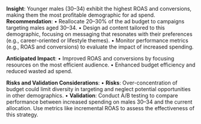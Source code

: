 **Insight**: Younger males (30–34) exhibit the highest ROAS and conversions, making them the most profitable demographic for ad spend.
**Recommendation**:
• Reallocate 20–30% of the ad budget to campaigns targeting males aged 30–34.
• Design ad content tailored to this demographic, focusing on messaging that resonates with their preferences (e.g., career-oriented or lifestyle themes).
• Monitor performance metrics (e.g., ROAS and conversions) to evaluate the impact of increased spending.

**Anticipated Impact**:
• Improved ROAS and conversions by focusing resources on the most efficient audience.
• Enhanced budget efficiency and reduced wasted ad spend.

**Risks and Validation Considerations**:
• **Risks**: Over-concentration of budget could limit diversity in targeting and neglect potential opportunities in other demographics.
• **Validation**: Conduct A/B testing to compare performance between increased spending on males 30–34 and the current allocation. Use metrics like incremental ROAS to assess the effectiveness of this strategy.